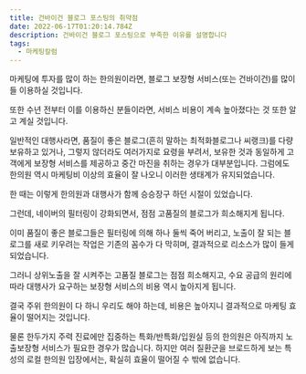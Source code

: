 ```yaml
---
title: 건바이건 블로그 포스팅의 취약점
date: 2022-06-17T01:20:14.784Z
description: 건바이건 블로그 포스팅으로 부족한 이유를 설명합니다
tags:
  - 마케팅칼럼
---
```

마케팅에 투자를 많이 하는 한의원이라면, 블로그 보장형 서비스(또는 건바이건)를 많이들 이용하실 것입니다.

또한 수년 전부터 이를 이용하신 분들이라면, 서비스 비용이 계속 높아졌다는 것 또한 알고 계실 것입니다.

일반적인 대행사라면, 품질이 좋은 블로그(흔히 말하는 최적화블로그나 씨랭크)를 다량 보유하고 있거나, 그렇지 않더라도 여러가지로 요령을 부려서, 보유한 것과 동일하게 고객에게 보장형 서비스를 제공하고 중간 마진을 취하는 경우가 대부분입니다. 그럼에도 한의원 역시 마케팅비 이상의 효율이 잘 나오니 이러한 생태계가 유지되었습니다.

한 때는 이렇게 한의원과 대행사가 함께 승승장구 하던 시절이 있었습니다.

그런데, 네이버의 필터링이 강화되면서, 점점 고품질의 블로그가 희소해지게 됩니다.

이미 품질이 좋은 블로그들은 필터링에 의해 하나 둘씩 죽어 버리고, 노출이 잘 되는 블로그를 새로 키우려는 작업은 기존의 꼼수가 다 막히며, 결과적으로 리소스가 많이 들게 되었습니다.

그러니 상위노출을 잘 시켜주는 고품질 블로그는 점점 희소해지고, 수요 공급의 원리에 따라 대행사가 요구하는 보장형 서비스의 비용 역시 높아지게 됩니다.

결국 주위 한의원이 다 하니 우리도 해야 하는데, 비용은 높아지니 결과적으로 마케팅 효율이 떨어지는 것입니다.

물론 한두가지 주력 진료에만 집중하는 특화/반특화/입원실 등의 한의원은 아직까지 노출보장형 서비스가 필요한 경우가 많습니다. 하지만 여러 질환군을 브로드하게 보는 특성의 로컬 한의원 입장에서는, 확실히 효율이 떨어질 수 밖에 없습니다.